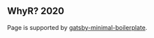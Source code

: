 ## WhyR? 2020

Page is supported by [gatsby-minimal-boilerplate](https://github.com/EmilBuszylo/gatsby-minimal-boilerplate).


